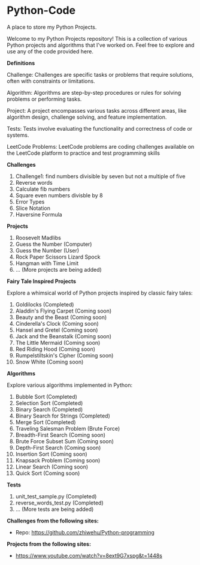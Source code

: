 # Python-Code

A place to store my Python Projects.

Welcome to my Python Projects repository! This is a collection of various Python projects and algorithms that I've worked on. 
Feel free to explore and use any of the code provided here.

**Definitions**

Challenge: Challenges are specific tasks or problems that require solutions, often with constraints or limitations.

Algorithm: Algorithms are step-by-step procedures or rules for solving problems or performing tasks.

Project: A project encompasses various tasks across different areas, like algorithm design, challenge solving, and feature implementation.

Tests: Tests involve evaluating the functionality and correctness of code or systems.

LeetCode Problems: LeetCode problems are coding challenges available on the LeetCode platform to practice and test programming skills

**Challenges**

1. Challenge1: find numbers divisible by seven but not a multiple of five
2. Reverse words
3. Calculate fib numbers
4. Square even numbers divisble by 8
5. Error Types
6. Slice Notation
7. Haversine Formula

**Projects**

1. Roosevelt Madlibs
2. Guess the Number (Computer)
3. Guess the Number (User)
4. Rock Paper Scissors Lizard Spock
5. Hangman with Time Limit
6. ... (More projects are being added)


**Fairy Tale Inspired Projects**

Explore a whimsical world of Python projects inspired by classic fairy tales:

1. Goldilocks (Completed)
2. Aladdin's Flying Carpet (Coming soon)
3. Beauty and the Beast (Coming soon)
4. Cinderella's Clock (Coming soon)
5. Hansel and Gretel (Coming soon)
6. Jack and the Beanstalk (Coming soon)
7. The Little Mermaid (Coming soon)
8. Red Riding Hood (Coming soon)
9. Rumpelstiltskin's Cipher (Coming soon)
10. Snow White (Coming soon)


**Algorithms**

Explore various algorithms implemented in Python:

1. Bubble Sort (Completed)
2. Selection Sort (Completed)
3. Binary Search (Completed)
4. Binary Search for Strings (Completed)
5. Merge Sort (Completed)
6. Traveling Salesman Problem (Brute Force)
7. Breadth-First Search (Coming soon)
8. Brute Force Subset Sum (Coming soon)
9. Depth-First Search (Coming soon)
10. Insertion Sort (Coming soon)
11. Knapsack Problem (Coming soon)
12. Linear Search (Coming soon)
13. Quick Sort (Coming soon)


**Tests**
1. unit_test_sample.py (Completed)
2. reverse_words_test.py (Completed)
3. ... (More tests are being added)

**Challenges from the following sites:**

- Repo: https://github.com/zhiwehu/Python-programming 


**Projects from the following sites:**

- https://www.youtube.com/watch?v=8ext9G7xspg&t=1448s

